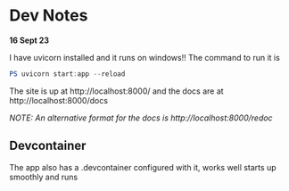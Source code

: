 # Dev Notes

**16 Sept 23**

I have uvicorn installed and it runs on windows!! The command to run it is
```powershell
PS uvicorn start:app --reload
```
The site is up at http://localhost:8000/ and the docs are at http://localhost:8000/docs

*NOTE: An alternative format for the docs is http://localhost:8000/redoc*

## Devcontainer
The app also has a .devcontainer configured with it, works well starts up smoothly and runs 

